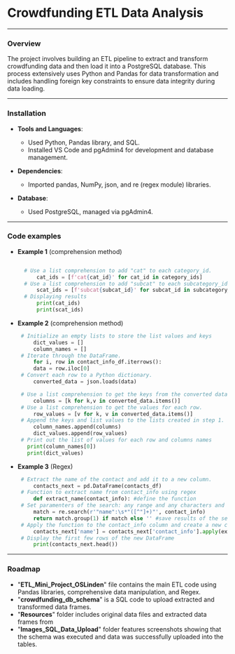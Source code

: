 # Crowdfunding ETL Data Analysis 
___

### Overview

The project involves building an ETL pipeline to extract and transform crowdfunding data and then load it into a PostgreSQL database. This process extensively uses Python and Pandas for data transformation and includes handling foreign key constraints to ensure data integrity during data loading.

___

### Installation

* **Tools and Languages**:

    * Used Python, Pandas library, and SQL.
    * Installed VS Code and pgAdmin4 for development and database management.
* **Dependencies**:
    * Imported pandas, NumPy, json, and re (regex module) libraries.
* **Database**:
    * Used PostgreSQL, managed via pgAdmin4.
___

### Code examples

* **Example 1** (comprehension method)
  ```python

    # Use a list comprehension to add "cat" to each category_id. 
        cat_ids = [f'cat{cat_id}' for cat_id in category_ids]
    # Use a list comprehension to add "subcat" to each subcategory_id.
        scat_ids = [f'subcat{subcat_id}' for subcat_id in subcategory_ids]
    # Displaying results 
        print(cat_ids)
        print(scat_ids)
  ```

* **Example 2** (comprehension method) 
   ```python
    # Initialize an empty lists to store the list values and keys
        dict_values = []
        column_names = []
    # Iterate through the DataFrame.
        for i, row in contact_info_df.iterrows():
        data = row.iloc[0]
    # Convert each row to a Python dictionary.
        converted_data = json.loads(data)

    # Use a list comprehension to get the keys from the converted data.
        columns = [k for k,v in converted_data.items()]
    # Use a list comprehension to get the values for each row.
        row_values = [v for k, v in converted_data.items()]
    # Append the keys and list values to the lists created in step 1.  
        column_names.append(columns)
        dict_values.append(row_values)
    # Print out the list of values for each row and columns names
      print(column_names[0])
      print(dict_values)
   ```

* **Example 3** (Regex)
   ```python
    # Extract the name of the contact and add it to a new column.
        contacts_next = pd.DataFrame(contacts_df)
    # Function to extract name from contact_info using regex
        def extract_name(contact_info): #define the function
    # Set paramenters of the search: any range and any characters and whitespaces after "name" except the double quote.
        match = re.search(r'"name":\s*"([^"]+)"', contact_info) 
        return match.group(1) if match else '' #save results of the search if the match is found
    # Apply the function to the contact_info column and create a new column 'name'
        contacts_next['name'] = contacts_next['contact_info'].apply(extract_name)
    # Display the first few rows of the new DataFrame
        print(contacts_next.head())

___
### Roadmap

* "**ETL_Mini_Project_OSLinden**" file contains the main ETL code using Pandas libraries, comprehensive data manipulation, and Regex.
* "**crowdfunding_db_schema**" is a SQL code to upload extracted and transformed data frames.
* "**Resources**" folder includes original data files and extracted data frames from
* "**Images_SQL_Data_Upload**" folder features screenshots showing that the schema was executed and data was successfully uploaded into the tables.

